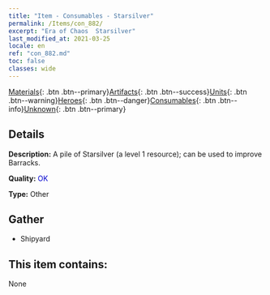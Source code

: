 ```yaml
---
title: "Item - Consumables - Starsilver"
permalink: /Items/con_882/
excerpt: "Era of Chaos  Starsilver"
last_modified_at: 2021-03-25
locale: en
ref: "con_882.md"
toc: false
classes: wide
---
```

 [Materials](/Items/){: .btn .btn--primary}[Artifacts](/Items/Artifacts/){: .btn .btn--success}[Units](/Items/Units/){: .btn .btn--warning}[Heroes](/Items/Heroes/){: .btn .btn--danger}[Consumables](/Items/Consumables/){: .btn .btn--info}[Unknown](/Items/Unknown/){: .btn .btn--primary}

## Details
 **Description:** A pile of Starsilver (a level 1 resource); can be used to improve Barracks.

 **Quality:** <span style="color: #0000CD">OK</span>

 **Type:** Other

## Gather

*    Shipyard 

## This item contains:

  None

